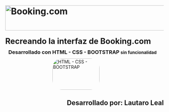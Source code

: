 <h1>
<img src="https://cf.bstatic.com/static/img/bcom_logo_blue_bg/f12f834e849b2a7f752a14b2598a6ddfeda1e713.svg" 
style="width: 1100px; height: 80px;" 
alt="Booking.com">
</h1>

<p style="font-size: 25px; font-weight: bold; margin: 0px; padding:0px;"> Recreando la interfaz de Booking.com </p>
<h3 style="margin: 5px; padding: 5px;"> Desarrollado con HTML - CSS - BOOTSTRAP 
<small>sin funcionalidad</small>
</h3>
<img src="https://encrypted-tbn0.gstatic.com/images?q=tbn:ANd9GcRV81DEKEnQXC8H-XSMG_4qMKIRz8Esax_CFA&s" 
style="width: 150px; height: 100px; margin-left: 150px; border-radius: 30px;"
alt="HTML - CSS - BOOTSTRAP">

<h2 align="end"> Desarrollado por: Lautaro Leal </h2>




